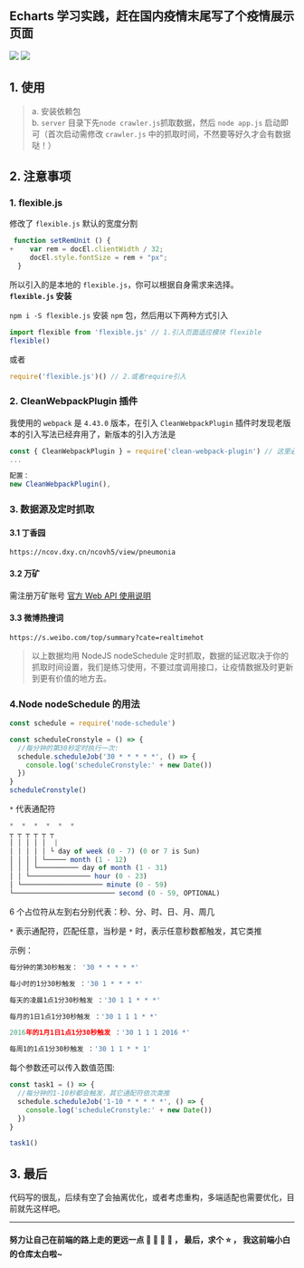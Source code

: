 ## Echarts 学习实践，赶在国内疫情末尾写了个疫情展示页面
![](https://tva1.sinaimg.cn/large/007S8ZIlly1geqw2kmo0aj31lf0u0aii.jpg)
![](https://tva1.sinaimg.cn/large/007S8ZIlly1geqw2kvye0j31lp0u0tjn.jpg)

## 1. 使用

> a. 安装依赖包  
> b. `server` 目录下先`node crawler.js`抓取数据，然后 `node app.js` 启动即可（首次启动需修改 `crawler.js` 中的抓取时间，不然要等好久才会有数据哒！）

## 2. 注意事项

### 1. flexible.js

修改了 `flexible.js` 默认的宽度分割

```js
 function setRemUnit () {
+    var rem = docEl.clientWidth / 32;
     docEl.style.fontSize = rem + "px";
  }
```

所以引入的是本地的 `flexible.js`，你可以根据自身需求来选择。  
**`flexible.js` 安装**

`npm i -S flexible.js` 安装 `npm` 包，然后用以下两种方式引入

```js
import flexible from 'flexible.js' // 1.引入页面适应模块 flexible
flexible()
```

或者

```js
require('flexible.js')() // 2.或者require引入
```

### 2. CleanWebpackPlugin 插件

我使用的 `webpack` 是 `4.43.0` 版本，在引入 `CleanWebpackPlugin` 插件时发现老版本的引入写法已经弃用了，新版本的引入方法是

```js
const { CleanWebpackPlugin } = require('clean-webpack-plugin') // 这里必须这样引入，不然会报错，原写法改了
...

配置：
new CleanWebpackPlugin(),
```

### 3. 数据源及定时抓取

#### 3.1 丁香园

`https://ncov.dxy.cn/ncovh5/view/pneumonia`

#### 3.2 万矿

需注册万矿账号
[官方 Web API 使用说明](https://www.windquant.com/qntcloud/help/id-fdc2e335-7f50-4b63-b79c-07a2582cf15c)

#### 3.3 微博热搜词

`https://s.weibo.com/top/summary?cate=realtimehot`

> 以上数据均用 NodeJS nodeSchedule 定时抓取，数据的延迟取决于你的抓取时间设置，我们是练习使用，不要过度调用接口，让疫情数据及时更新到更有价值的地方去。

### 4.Node nodeSchedule 的用法

```js
const schedule = require('node-schedule')

const scheduleCronstyle = () => {
  //每分钟的第30秒定时执行一次:
  schedule.scheduleJob('30 * * * * *', () => {
    console.log('scheduleCronstyle:' + new Date())
  })
}
scheduleCronstyle()
```

`*` 代表通配符

```js
*  *  *  *  *  *
┬ ┬ ┬ ┬ ┬ ┬
│ │ │ │ │  |
│ │ │ │ │ └ day of week (0 - 7) (0 or 7 is Sun)
│ │ │ │ └───── month (1 - 12)
│ │ │ └────────── day of month (1 - 31)
│ │ └─────────────── hour (0 - 23)
│ └──────────────────── minute (0 - 59)
└───────────────────────── second (0 - 59, OPTIONAL)
```

6 个占位符从左到右分别代表：秒、分、时、日、月、周几

`*` 表示通配符，匹配任意，当秒是 `*` 时，表示任意秒数都触发，其它类推

示例：

```js
每分钟的第30秒触发： '30 * * * * *'

每小时的1分30秒触发 ：'30 1 * * * *'

每天的凌晨1点1分30秒触发 ：'30 1 1 * * *'

每月的1日1点1分30秒触发 ：'30 1 1 1 * *'

2016年的1月1日1点1分30秒触发 ：'30 1 1 1 2016 *'

每周1的1点1分30秒触发 ：'30 1 1 * * 1'
```

每个参数还可以传入数值范围:

```js
const task1 = () => {
  //每分钟的1-10秒都会触发，其它通配符依次类推
  schedule.scheduleJob('1-10 * * * * *', () => {
    console.log('scheduleCronstyle:' + new Date())
  })
}

task1()
```

## 3. 最后

代码写的很乱，后续有空了会抽离优化，或者考虑重构，多端适配也需要优化，目前就先这样吧。

<hr>

#### 努力让自己在前端的路上走的更远一点 :tada: :tada: :tada: :100: ， 最后，求个 :star: ， 我这前端小白的仓库太白啦~
